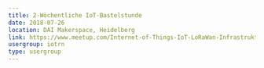 ```yaml
---
title: 2-Wöchentliche IoT-Bastelstunde
date: 2018-07-26
location: DAI Makerspace, Heidelberg
link: https://www.meetup.com/Internet-of-Things-IoT-LoRaWan-Infrastruktur-4-RheinNeckar/events/rwnvnpyxkbjc/
usergroup: iotrn
type: usergroup
---
```

